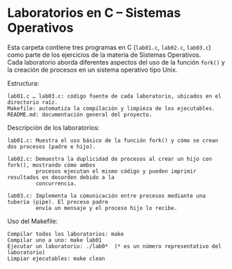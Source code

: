 # Laboratorios en C – Sistemas Operativos

Esta carpeta contiene tres programas en C (`lab01.c`, `lab02.c`, `lab03.c`) como parte de los ejercicios de la materia de Sistemas Operativos.  
Cada laboratorio aborda diferentes aspectos del uso de la función `fork()` y la creación de procesos en un sistema operativo tipo Unix.

Estructura:

    lab01.c … lab03.c: código fuente de cada laboratorio, ubicados en el directorio raíz.
    Makefile: automatiza la compilación y limpieza de los ejecutables.
    README.md: documentación general del proyecto.

Descripción de los laboratorios:

    lab01.c: Muestra el uso básico de la función fork() y cómo se crean dos procesos (padre e hijo). 

    lab02.c: Demuestra la duplicidad de procesos al crear un hijo con fork(), mostrando cómo ambos 
             procesos ejecutan el mismo código y pueden imprimir resultados en desorden debido a la 
             concurrencia.

    lab03.c: Implementa la comunicación entre procesos mediante una tubería (pipe). El proceso padre 
             envía un mensaje y el proceso hijo lo recibe.

Uso del Makefile:

    Compilar todos los laboratorios: make
    Compilar uno a uno: make lab01
    Ejecutar un laboratorio: ./lab0*  (* es un número representativo del laboratorio)
    Limpiar ejecutables: make clean
